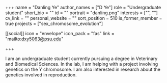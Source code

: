 +++
name = "Danling Ye"
author_names = ["D Ye"]
role = "Undergraduate student"
short_bio = ""
id = ""
portrait = "danling.png"
interests = ["", ""]
cv_link = ""
personal_website = ""
sort_position = 510
is_former_member = true
projects = ["sex_chromosome_evolution"]

[[social]]
    icon = "envelope"
    icon_pack = "fas"
    link = "mailto:dxy5063@psu.edu"


+++

I am an undergraduate student currently pursuing a degree in
Veterinary and Biomedical Sciences.  In the lab, I am helping with
a project involving genetics on the Y chromosome.  I am also
interested in research about the genetics involved in reproduction.
